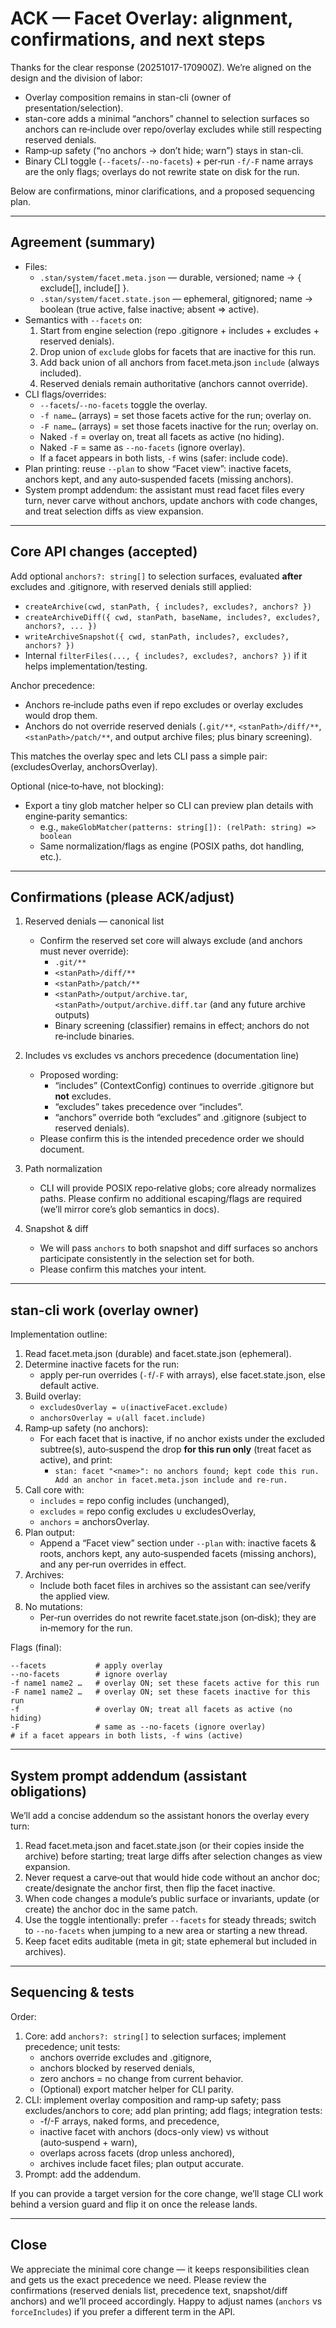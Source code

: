 # ACK — Facet Overlay: alignment, confirmations, and next steps

Thanks for the clear response (20251017-170900Z). We’re aligned on the design and the division of labor:

- Overlay composition remains in stan-cli (owner of presentation/selection).
- stan-core adds a minimal “anchors” channel to selection surfaces so anchors can re‑include over repo/overlay excludes while still respecting reserved denials.
- Ramp‑up safety (“no anchors → don’t hide; warn”) stays in stan-cli.
- Binary CLI toggle (`--facets`/`--no-facets`) + per‑run `-f/-F` name arrays are the only flags; overlays do not rewrite state on disk for the run.

Below are confirmations, minor clarifications, and a proposed sequencing plan.

---

## Agreement (summary)

- Files:
  - `.stan/system/facet.meta.json` — durable, versioned; name → { exclude[], include[] }.
  - `.stan/system/facet.state.json` — ephemeral, gitignored; name → boolean (true active, false inactive; absent ⇒ active).
- Semantics with `--facets` on:
  1. Start from engine selection (repo .gitignore + includes + excludes + reserved denials).
  2. Drop union of `exclude` globs for facets that are inactive for this run.
  3. Add back union of all anchors from facet.meta.json `include` (always included).
  4. Reserved denials remain authoritative (anchors cannot override).
- CLI flags/overrides:
  - `--facets`/`--no-facets` toggle the overlay.
  - `-f name…` (arrays) = set those facets active for the run; overlay on.
  - `-F name…` (arrays) = set those facets inactive for the run; overlay on.
  - Naked `-f` = overlay on, treat all facets as active (no hiding).
  - Naked `-F` = same as `--no-facets` (ignore overlay).
  - If a facet appears in both lists, `-f` wins (safer: include code).
- Plan printing: reuse `--plan` to show “Facet view”: inactive facets, anchors kept, and any auto‑suspended facets (missing anchors).
- System prompt addendum: the assistant must read facet files every turn, never carve without anchors, update anchors with code changes, and treat selection diffs as view expansion.

---

## Core API changes (accepted)

Add optional `anchors?: string[]` to selection surfaces, evaluated **after** excludes and .gitignore, with reserved denials still applied:

- `createArchive(cwd, stanPath, { includes?, excludes?, anchors? })`
- `createArchiveDiff({ cwd, stanPath, baseName, includes?, excludes?, anchors?, ... })`
- `writeArchiveSnapshot({ cwd, stanPath, includes?, excludes?, anchors? })`
- Internal `filterFiles(..., { includes?, excludes?, anchors? })` if it helps implementation/testing.

Anchor precedence:

- Anchors re‑include paths even if repo excludes or overlay excludes would drop them.
- Anchors do not override reserved denials (`.git/**`, `<stanPath>/diff/**`, `<stanPath>/patch/**`, and output archive files; plus binary screening).

This matches the overlay spec and lets CLI pass a simple pair: (excludesOverlay, anchorsOverlay).

Optional (nice‑to‑have, not blocking):

- Export a tiny glob matcher helper so CLI can preview plan details with engine‑parity semantics:
  - e.g., `makeGlobMatcher(patterns: string[]): (relPath: string) => boolean`
  - Same normalization/flags as engine (POSIX paths, dot handling, etc.).

---

## Confirmations (please ACK/adjust)

1. Reserved denials — canonical list
   - Confirm the reserved set core will always exclude (and anchors must never override):
     - `.git/**`
     - `<stanPath>/diff/**`
     - `<stanPath>/patch/**`
     - `<stanPath>/output/archive.tar`, `<stanPath>/output/archive.diff.tar` (and any future archive outputs)
     - Binary screening (classifier) remains in effect; anchors do not re‑include binaries.

2. Includes vs excludes vs anchors precedence (documentation line)
   - Proposed wording:
     - “includes” (ContextConfig) continues to override .gitignore but **not** excludes.
     - “excludes” takes precedence over “includes”.
     - “anchors” override both “excludes” and .gitignore (subject to reserved denials).
   - Please confirm this is the intended precedence order we should document.

3. Path normalization
   - CLI will provide POSIX repo‑relative globs; core already normalizes paths. Please confirm no additional escaping/flags are required (we’ll mirror core’s glob semantics in docs).

4. Snapshot & diff
   - We will pass `anchors` to both snapshot and diff surfaces so anchors participate consistently in the selection set for both.
   - Please confirm this matches your intent.

---

## stan-cli work (overlay owner)

Implementation outline:

1. Read facet.meta.json (durable) and facet.state.json (ephemeral).
2. Determine inactive facets for the run:
   - apply per‑run overrides (`-f`/`-F` with arrays), else facet.state.json, else default active.
3. Build overlay:
   - `excludesOverlay = ∪(inactiveFacet.exclude)`
   - `anchorsOverlay = ∪(all facet.include)`
4. Ramp‑up safety (no anchors):
   - For each facet that is inactive, if no anchor exists under the excluded subtree(s), auto‑suspend the drop **for this run only** (treat facet as active), and print:
     - `stan: facet "<name>": no anchors found; kept code this run. Add an anchor in facet.meta.json include and re-run.`
5. Call core with:
   - `includes` = repo config includes (unchanged),
   - `excludes` = repo config excludes ∪ excludesOverlay,
   - `anchors` = anchorsOverlay.
6. Plan output:
   - Append a “Facet view” section under `--plan` with: inactive facets & roots, anchors kept, any auto‑suspended facets (missing anchors), and any per‑run overrides in effect.
7. Archives:
   - Include both facet files in archives so the assistant can see/verify the applied view.
8. No mutations:
   - Per‑run overrides do not rewrite facet.state.json (on‑disk); they are in‑memory for the run.

Flags (final):

```
--facets           # apply overlay
--no-facets        # ignore overlay
-f name1 name2 …   # overlay ON; set these facets active for this run
-F name1 name2 …   # overlay ON; set these facets inactive for this run
-f                 # overlay ON; treat all facets as active (no hiding)
-F                 # same as --no-facets (ignore overlay)
# if a facet appears in both lists, -f wins (active)
```

---

## System prompt addendum (assistant obligations)

We’ll add a concise addendum so the assistant honors the overlay every turn:

1. Read facet.meta.json and facet.state.json (or their copies inside the archive) before starting; treat large diffs after selection changes as view expansion.
2. Never request a carve‑out that would hide code without an anchor doc; create/designate the anchor first, then flip the facet inactive.
3. When code changes a module’s public surface or invariants, update (or create) the anchor doc in the same patch.
4. Use the toggle intentionally: prefer `--facets` for steady threads; switch to `--no-facets` when jumping to a new area or starting a new thread.
5. Keep facet edits auditable (meta in git; state ephemeral but included in archives).

---

## Sequencing & tests

Order:

1. Core: add `anchors?: string[]` to selection surfaces; implement precedence; unit tests:
   - anchors override excludes and .gitignore,
   - anchors blocked by reserved denials,
   - zero anchors = no change from current behavior.
   - (Optional) export matcher helper for CLI parity.
2. CLI: implement overlay composition and ramp‑up safety; pass excludes/anchors to core; add plan printing; add flags; integration tests:
   - -f/-F arrays, naked forms, and precedence,
   - inactive facet with anchors (docs-only view) vs without (auto‑suspend + warn),
   - overlaps across facets (drop unless anchored),
   - archives include facet files; plan output accurate.
3. Prompt: add the addendum.

If you can provide a target version for the core change, we’ll stage CLI work behind a version guard and flip it on once the release lands.

---

## Close

We appreciate the minimal core change — it keeps responsibilities clean and gets us the exact precedence we need. Please review the confirmations (reserved denials list, precedence text, snapshot/diff anchors) and we’ll proceed accordingly. Happy to adjust names (`anchors` vs `forceIncludes`) if you prefer a different term in the API.
